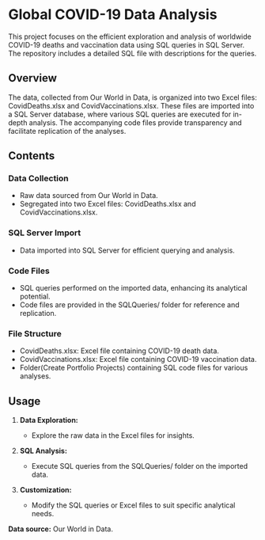 # Global COVID-19 Data Analysis

This project focuses on the efficient exploration and analysis of worldwide COVID-19 deaths and vaccination data using SQL queries in SQL Server. The repository includes a detailed SQL file with descriptions for the queries.

## Overview

The data, collected from Our World in Data, is organized into two Excel files: CovidDeaths.xlsx and CovidVaccinations.xlsx. These files are imported into a SQL Server database, where various SQL queries are executed for in-depth analysis. The accompanying code files provide transparency and facilitate replication of the analyses.

## Contents

### Data Collection

- Raw data sourced from Our World in Data.
- Segregated into two Excel files: CovidDeaths.xlsx and CovidVaccinations.xlsx.

### SQL Server Import

- Data imported into SQL Server for efficient querying and analysis.

### Code Files

- SQL queries performed on the imported data, enhancing its analytical potential.
- Code files are provided in the SQLQueries/ folder for reference and replication.

### File Structure

- CovidDeaths.xlsx: Excel file containing COVID-19 death data.
- CovidVaccinations.xlsx: Excel file containing COVID-19 vaccination data.
- Folder(Create Portfolio Projects) containing SQL code files for various analyses.

## Usage

1. **Data Exploration:**
   - Explore the raw data in the Excel files for insights.

2. **SQL Analysis:**
   - Execute SQL queries from the SQLQueries/ folder on the imported data.

3. **Customization:**
   - Modify the SQL queries or Excel files to suit specific analytical needs.

**Data source:** Our World in Data.
